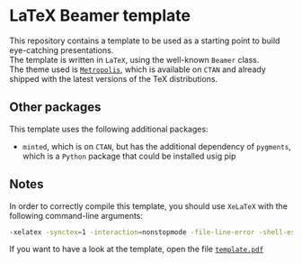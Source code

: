 # LaTeX Beamer template
This repository contains a template to be used as a starting point to build eye-catching presentations.\
The template is written in `LaTeX`, using the well-known `Beamer` class.\
The theme used is [`Metropolis`](https://github.com/matze/mtheme), which is available on `CTAN` 
and already shipped with the latest versions of the TeX distributions. 

## Other packages
This template uses the following additional packages:
* `minted`, which is on `CTAN`, but has the additional dependency of `pygments`, which is a `Python` package that could be installed usig pip

## Notes
In order to correctly compile this template, you should use `XeLaTeX` with the following command-line arguments:
```bash
-xelatex -synctex=1 -interaction=nonstopmode -file-line-error -shell-escape -8bit %DOC%
```
If you want to have a look at the template, open the file [`template.pdf`](Slides/template.pdf)

